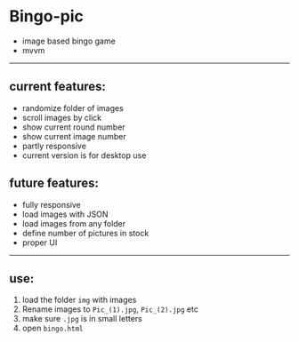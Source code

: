 # Bingo-pic

- image based bingo game
- mvvm

---

## current features:

- randomize folder of images
- scroll images by click
- show current round number
- show current image number
- partly responsive
- current version is for desktop use

## future features:

- fully responsive
- load images with JSON
- load images from any folder
- define number of pictures in stock
- proper UI

---

## use:

1. load the folder `img` with images
2. Rename images to `Pic_(1).jpg`, `Pic_(2).jpg` etc
3. make sure `.jpg` is in small letters
5. open `bingo.html`
